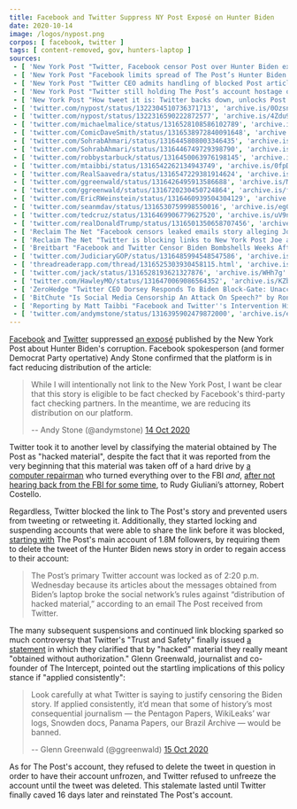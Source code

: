 ```yaml
---
title: Facebook and Twitter Suppress NY Post Exposé on Hunter Biden
date: 2020-10-14
image: /logos/nypost.png
corpos: [ facebook, twitter ]
tags: [ content-removed, gov, hunters-laptop ]
sources:
 - [ 'New York Post "Twitter, Facebook censor Post over Hunter Biden exposé" by Noah Manskar (14 Oct 2020)', 'nypost.com/2020/10/14/facebook-twitter-block-the-post-from-posting/' ]
 - [ 'New York Post "Facebook limits spread of The Post’s Hunter Biden exposé" by Noah Manskar (14 Oct 2020)', 'nypost.com/2020/10/14/facebook-limits-spread-of-the-posts-hunter-biden-expose/' ]
 - [ 'New York Post "Twitter CEO admits handling of blocked Post article was ‘unacceptable’" by Ben Feuerherd (14 Oct 2020)', 'nypost.com/2020/10/14/twitter-ceo-says-handling-of-blocked-post-article-was-unacceptable/' ]
 - [ 'New York Post "Twitter still holding The Post’s account hostage over Hunter Biden links" by Bruce Golding (16 Oct 2020)', 'nypost.com/2020/10/16/twitter-still-holding-the-posts-account-hostage-over-hunter-biden-links/' ]
 - [ 'New York Post "How tweet it is: Twitter backs down, unlocks Post’s account" by Bruce Golding (30 Oct 2020)', 'nypost.com/2020/10/30/twitter-backs-down-agrees-to-unlock-posts-account/' ]
 - [ 'twitter.com/nypost/status/1322304510736371713', 'archive.is/0Ozsn' ]
 - [ 'twitter.com/nypost/status/1322316590222872577', 'archive.is/4Zdu9' ]
 - [ 'twitter.com/michaelmalice/status/1316528108586102789', 'archive.is/ihnT5' ]
 - [ 'twitter.com/ComicDaveSmith/status/1316538972840091648', 'archive.is/L8kTO' ]
 - [ 'twitter.com/SohrabAhmari/status/1316445808003346435', 'archive.is/7yogE' ]
 - [ 'twitter.com/SohrabAhmari/status/1316446749729398790', 'archive.is/91JLG' ]
 - [ 'twitter.com/robbystarbuck/status/1316450063976198145', 'archive.is/D6FO4' ]
 - [ 'twitter.com/mtaibbi/status/1316542262134943749', 'archive.is/0fpDW' ]
 - [ 'twitter.com/RealSaavedra/status/1316547229381914624', 'archive.is/uXA2X' ]
 - [ 'twitter.com/ggreenwald/status/1316426495913586688', 'archive.is/M6hDD' ]
 - [ 'twitter.com/ggreenwald/status/1316720230450724864', 'archive.is/fWjlW' ]
 - [ 'twitter.com/EricRWeinstein/status/1316460939504304129', 'archive.is/Csc7O' ]
 - [ 'twitter.com/seanmdav/status/1316530759998550016', 'archive.is/eg0RR' ]
 - [ 'twitter.com/tedcruz/status/1316469906779627520', 'archive.is/uV9nT' ]
 - [ 'twitter.com/realDonaldTrump/status/1316501350658707456', 'archive.is/wLXs5' ]
 - [ 'Reclaim The Net "Facebook censors leaked emails story alleging Joe Biden corruption" by Tom Parker (14 Oct 2020)', 'reclaimthenet.org/facebook-censors-leaked-emails-story-alleging-joe-biden-corruption/' ]
 - [ 'Reclaim The Net "Twitter is blocking links to New York Post Joe and Hunter Biden exposé and locking accounts that share it" by Tom Parker (14 Oct 2020)', 'reclaimthenet.org/twitter-censors-biden-nypost-story/' ]
 - [ 'Breitbart "Facebook and Twitter Censor Biden Bombshells Weeks After Execs Join His Transition Team" by Lucas Nolan (15 Oct 2020)', 'archive.is/KudKp' ]
 - [ 'twitter.com/JudiciaryGOP/status/1316485994548547586', 'archive.is/iNUVb' ]
 - [ 'threadreaderapp.com/thread/1316525303930458115.html', 'archive.is/44IXA' ]
 - [ 'twitter.com/jack/status/1316528193621327876', 'archive.is/WHh7g' ]
 - [ 'twitter.com/HawleyMO/status/1316470069086564352', 'archive.is/KZb89' ]
 - [ 'ZeroHedge "Twitter CEO Dorsey Responds To Biden Block-Gate: Unacceptable" by Tyler Durden (14 Oct 2020)', 'archive.is/5CiCf' ]
 - [ 'BitChute "Is Social Media Censorship An Attack On Speech?" by Ron Paul Liberty Report (15 Oct 2020)', 'www.bitchute.com/video/75OV7n33oK1j/' ]
 - [ 'Reporting by Matt Taibbi "Facebook and Twitter''s Intervention Highlights Dangerous New Double Standard" (17 Oct 2020)', 'taibbi.substack.com/p/facebook-and-twitters-intervention-650' ]
 - [ 'twitter.com/andymstone/status/1316395902479872000', 'archive.is/eZu88' ]
---
```


[Facebook](/facebook/) and [Twitter](/twitter/) suppressed [an
exposé](https://nypost.com/2020/10/14/email-reveals-how-hunter-biden-introduced-ukrainian-biz-man-to-dad/)
published by the New York Post about Hunter Biden's corruption. Facebook
spokesperson (and former Democrat Party opertative) Andy Stone confirmed that
the platform is in fact reducing distribution of the article:

> While I will intentionally not link to the New York Post, I want be clear
> that this story is eligible to be fact checked by Facebook's third-party fact
> checking partners. In the meantime, we are reducing its distribution on our
> platform.
>
> -- Andy Stone (@andymstone) [14 Oct 2020](https://archive.is/eZu88)

Twitter took it to another level by classifying the material
obtained by The Post as "hacked material", despite the fact that it was
reported from the very beginning that this material was taken off of a hard
drive by [a computer repairman](https://archive.is/JtZyH) who turned everything
over to the FBI _and_, [after not hearing back from the FBI for some
time](https://archive.is/JtZyH#selection-1805.0-1805.343), to Rudy Giuliani’s
attorney, Robert Costello.

Regardless, Twitter blocked the link to The Post's story and prevented users
from tweeting or retweeting it. Additionally, they started locking and
suspending accounts that were able to share the link before it was blocked,
[starting with](https://archive.is/6eO8l#selection-2035.0-2035.270) The Post's
main account of 1.8M followers, by requiring them to delete the tweet of the
Hunter Biden news story in order to regain access to their account:
> The Post’s primary Twitter account was locked as of 2:20 p.m. Wednesday
> because its articles about the messages obtained from Biden’s laptop broke
> the social network’s rules against “distribution of hacked material,”
> according to an email The Post received from Twitter.

The many subsequent suspensions and continued link blocking sparked so much
controversy that Twitter's "Trust and Safety" finally issued [a
statement](https://archive.is/44IXA) in which they clarified that by "hacked"
material they really meant "obtained without authorization." Glenn Greenwald,
journalist and co-founder of The Intercept, pointed out the startling
implications of this policy stance if "applied consistently":
> Look carefully at what Twitter is saying to justify censoring the Biden
> story. If applied consistently, it’d mean that some of history’s most
> consequential journalism — the Pentagon Papers, WikiLeaks’ war logs, Snowden
> docs, Panama Papers, our Brazil Archive — would be banned.
>
> -- Glenn Greenwald (@ggreenwald) [15 Oct 2020](https://archive.is/fWjlW)

As for The Post's account, they refused to delete the tweet in question in
order to have their account unfrozen, and Twitter refused to unfreeze the
account until the tweet was deleted. This stalemate lasted until Twitter
finally caved 16 days later and reinstated The Post's account.
